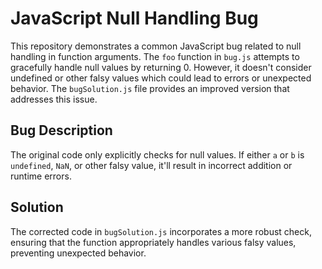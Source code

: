 # JavaScript Null Handling Bug

This repository demonstrates a common JavaScript bug related to null handling in function arguments.  The `foo` function in `bug.js` attempts to gracefully handle null values by returning 0. However, it doesn't consider undefined or other falsy values which could lead to errors or unexpected behavior. The `bugSolution.js` file provides an improved version that addresses this issue.

## Bug Description

The original code only explicitly checks for null values. If either `a` or `b` is `undefined`, `NaN`, or other falsy value, it'll result in incorrect addition or runtime errors.

## Solution

The corrected code in `bugSolution.js` incorporates a more robust check, ensuring that the function appropriately handles various falsy values, preventing unexpected behavior.